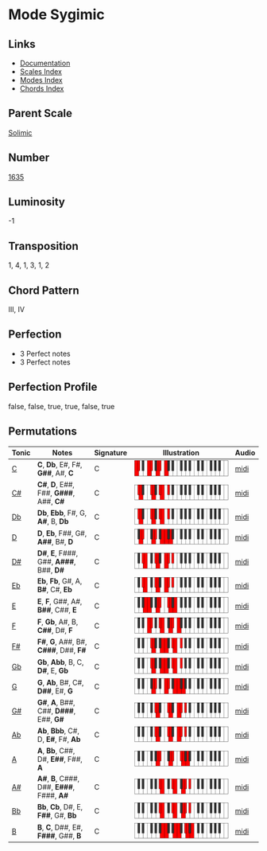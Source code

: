 # Mode Sygimic

## Links

- [Documentation](README.md)
- [Scales Index](Scales.md)
- [Modes Index](Modes.md)
- [Chords Index](Chords.md)

## Parent Scale

[Solimic](ScaleSolimic.md)

## Number

[1635](https://ianring.com/musictheory/scales/1635)

## Luminosity

-1

## Transposition

1, 4, 1, 3, 1, 2

## Chord Pattern

III, IV

## Perfection

- 3 Perfect notes
- 3 Perfect notes

## Perfection Profile

false, false, true, true, false, true

## Permutations

| Tonic | Notes | Signature | Illustration | Audio |
|-------|-------|-----------|--------------|-------|
| [C](ModeCNaturalSygimic.md) | **C**, **Db**, E#, F#, **G##**, A#, **C** | C | ![CNaturalSygimic](ModeCNaturalSygimic.png) | [midi](https://github.com/edipermadi/music/blob/main/docs/ModeCNaturalSygimic.mid?raw=true) |
| [C#](ModeCSharpSygimic.md) | **C#**, **D**, E##, F##, **G###**, A##, **C#** | C | ![CSharpSygimic](ModeCSharpSygimic.png) | [midi](https://github.com/edipermadi/music/blob/main/docs/ModeCSharpSygimic.mid?raw=true) |
| [Db](ModeDFlatSygimic.md) | **Db**, **Ebb**, F#, G, **A#**, B, **Db** | C | ![DFlatSygimic](ModeDFlatSygimic.png) | [midi](https://github.com/edipermadi/music/blob/main/docs/ModeDFlatSygimic.mid?raw=true) |
| [D](ModeDNaturalSygimic.md) | **D**, **Eb**, F##, G#, **A##**, B#, **D** | C | ![DNaturalSygimic](ModeDNaturalSygimic.png) | [midi](https://github.com/edipermadi/music/blob/main/docs/ModeDNaturalSygimic.mid?raw=true) |
| [D#](ModeDSharpSygimic.md) | **D#**, **E**, F###, G##, **A###**, B##, **D#** | C | ![DSharpSygimic](ModeDSharpSygimic.png) | [midi](https://github.com/edipermadi/music/blob/main/docs/ModeDSharpSygimic.mid?raw=true) |
| [Eb](ModeEFlatSygimic.md) | **Eb**, **Fb**, G#, A, **B#**, C#, **Eb** | C | ![EFlatSygimic](ModeEFlatSygimic.png) | [midi](https://github.com/edipermadi/music/blob/main/docs/ModeEFlatSygimic.mid?raw=true) |
| [E](ModeENaturalSygimic.md) | **E**, **F**, G##, A#, **B##**, C##, **E** | C | ![ENaturalSygimic](ModeENaturalSygimic.png) | [midi](https://github.com/edipermadi/music/blob/main/docs/ModeENaturalSygimic.mid?raw=true) |
| [F](ModeFNaturalSygimic.md) | **F**, **Gb**, A#, B, **C##**, D#, **F** | C | ![FNaturalSygimic](ModeFNaturalSygimic.png) | [midi](https://github.com/edipermadi/music/blob/main/docs/ModeFNaturalSygimic.mid?raw=true) |
| [F#](ModeFSharpSygimic.md) | **F#**, **G**, A##, B#, **C###**, D##, **F#** | C | ![FSharpSygimic](ModeFSharpSygimic.png) | [midi](https://github.com/edipermadi/music/blob/main/docs/ModeFSharpSygimic.mid?raw=true) |
| [Gb](ModeGFlatSygimic.md) | **Gb**, **Abb**, B, C, **D#**, E, **Gb** | C | ![GFlatSygimic](ModeGFlatSygimic.png) | [midi](https://github.com/edipermadi/music/blob/main/docs/ModeGFlatSygimic.mid?raw=true) |
| [G](ModeGNaturalSygimic.md) | **G**, **Ab**, B#, C#, **D##**, E#, **G** | C | ![GNaturalSygimic](ModeGNaturalSygimic.png) | [midi](https://github.com/edipermadi/music/blob/main/docs/ModeGNaturalSygimic.mid?raw=true) |
| [G#](ModeGSharpSygimic.md) | **G#**, **A**, B##, C##, **D###**, E##, **G#** | C | ![GSharpSygimic](ModeGSharpSygimic.png) | [midi](https://github.com/edipermadi/music/blob/main/docs/ModeGSharpSygimic.mid?raw=true) |
| [Ab](ModeAFlatSygimic.md) | **Ab**, **Bbb**, C#, D, **E#**, F#, **Ab** | C | ![AFlatSygimic](ModeAFlatSygimic.png) | [midi](https://github.com/edipermadi/music/blob/main/docs/ModeAFlatSygimic.mid?raw=true) |
| [A](ModeANaturalSygimic.md) | **A**, **Bb**, C##, D#, **E##**, F##, **A** | C | ![ANaturalSygimic](ModeANaturalSygimic.png) | [midi](https://github.com/edipermadi/music/blob/main/docs/ModeANaturalSygimic.mid?raw=true) |
| [A#](ModeASharpSygimic.md) | **A#**, **B**, C###, D##, **E###**, F###, **A#** | C | ![ASharpSygimic](ModeASharpSygimic.png) | [midi](https://github.com/edipermadi/music/blob/main/docs/ModeASharpSygimic.mid?raw=true) |
| [Bb](ModeBFlatSygimic.md) | **Bb**, **Cb**, D#, E, **F##**, G#, **Bb** | C | ![BFlatSygimic](ModeBFlatSygimic.png) | [midi](https://github.com/edipermadi/music/blob/main/docs/ModeBFlatSygimic.mid?raw=true) |
| [B](ModeBNaturalSygimic.md) | **B**, **C**, D##, E#, **F###**, G##, **B** | C | ![BNaturalSygimic](ModeBNaturalSygimic.png) | [midi](https://github.com/edipermadi/music/blob/main/docs/ModeBNaturalSygimic.mid?raw=true) |
